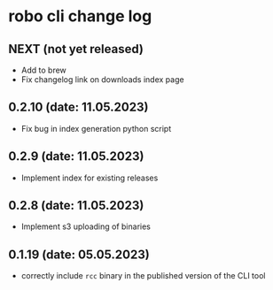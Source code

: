# robo cli change log

## NEXT (not yet released)
- Add to brew
- Fix changelog link on downloads index page

## 0.2.10 (date: 11.05.2023)
- Fix bug in index generation python script

## 0.2.9 (date: 11.05.2023)
- Implement index for existing releases

## 0.2.8 (date: 11.05.2023)
- Implement s3 uploading of binaries


## 0.1.19 (date: 05.05.2023)

- correctly include `rcc` binary in the published version of the CLI tool

